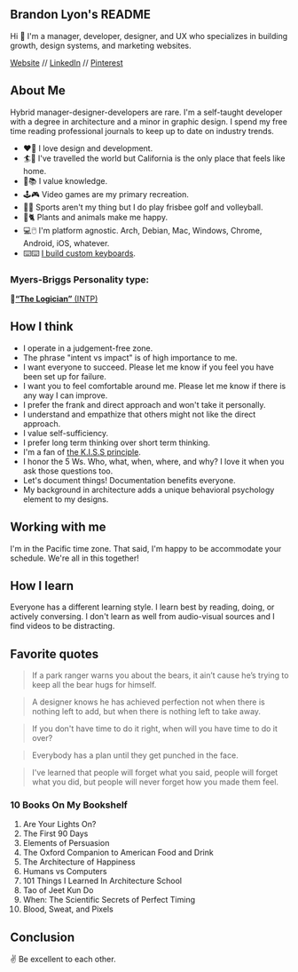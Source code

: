 ## Brandon Lyon's README

Hi 👋 I'm a manager, developer, designer, and UX who specializes in building growth, design systems, and marketing websites.

[Website](http://about.brandonmlyon.com/) // [LinkedIn](https://www.linkedin.com/in/brandonmlyon/) // [Pinterest](https://www.pinterest.com/designbybrandon/)

## About Me

Hybrid manager-designer-developers are rare. I'm a self-taught developer with a degree in architecture and a minor in graphic design. I spend my free time reading professional journals to keep up to date on industry trends.

- ❤️🎨 I love design and development.
- 🏄🌴 I've travelled the world but California is the only place that feels like home.
- 📖📚 I value knowledge.
- 🕹️🎮 Video games are my primary recreation.
- 🥏⛳ Sports aren't my thing but I do play frisbee golf and volleyball.
- 🌲🐈 Plants and animals make me happy.
- 💻🖱️ I'm platform agnostic. Arch, Debian, Mac, Windows, Chrome, Android, iOS, whatever.
- ⌨️⌨️ [I build custom keyboards](https://www.instagram.com/keebl.me/).

### Myers-Briggs Personality type:

🔗[**“The Logician”** (INTP)](https://www.16personalities.com/intp-personality)

## How I think

- I operate in a judgement-free zone.
- The phrase "intent vs impact" is of high importance to me.
- I want everyone to succeed. Please let me know if you feel you have been set up for failure.
- I want you to feel comfortable around me. Please let me know if there is any way I can improve.
- I prefer the frank and direct approach and won't take it personally.
- I understand and empathize that others might not like the direct approach.
- I value self-sufficiency.
- I prefer long term thinking over short term thinking.
- I'm a fan of [the K.I.S.S principle](https://en.wikipedia.org/wiki/KISS_principle).
- I honor the 5 Ws. Who, what, when, where, and why? I love it when you ask those questions too.
- Let's document things! Documentation benefits everyone.
- My background in architecture adds a unique behavioral psychology element to my designs.

## Working with me

I'm in the Pacific time zone. That said, I'm happy to be accommodate your schedule. We're all in this together!

## How I learn

Everyone has a different learning style. I learn best by reading, doing, or actively conversing. I don't learn as well from audio-visual sources and I find videos to be distracting.

## Favorite quotes

> If a park ranger warns you about the bears, it ain’t cause he’s trying to keep all the bear hugs for himself.

> A designer knows he has achieved perfection not when there is nothing left to add, but when there is nothing left to take away.

> If you don't have time to do it right, when will you have time to do it over?

> Everybody has a plan until they get punched in the face.

> I've learned that people will forget what you said, people will forget what you did, but people will never forget how you made them feel.

### 10 Books On My Bookshelf

01. Are Your Lights On?
02. The First 90 Days
03. Elements of Persuasion
04. The Oxford Companion to American Food and Drink
05. The Architecture of Happiness
06. Humans vs Computers
07. 101 Things I Learned In Architecture School
08. Tao of Jeet Kun Do
09. When: The Scientific Secrets of Perfect Timing
10. Blood, Sweat, and Pixels

## Conclusion

✌️ Be excellent to each other.
